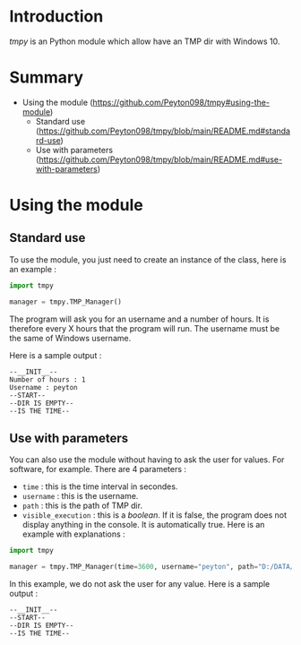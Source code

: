 # Introduction
*tmpy* is an Python module which allow have an TMP dir with Windows 10.

# Summary
- Using the module (https://github.com/Peyton098/tmpy#using-the-module)
  - Standard use (https://github.com/Peyton098/tmpy/blob/main/README.md#standard-use)
  - Use with parameters (https://github.com/Peyton098/tmpy/blob/main/README.md#use-with-parameters)

# Using the module

## Standard use
To use the module, you just need to create an instance of the class, here is an example :
```Python
import tmpy

manager = tmpy.TMP_Manager()
```
The program will ask you for an username and a number of hours. It is therefore every X hours that the program will run. The username must be the same of Windows username.

Here is a sample output :
```
--__INIT__--
Number of hours : 1
Username : peyton
--START--
--DIR IS EMPTY--
--IS THE TIME--

```

## Use with parameters
You can also use the module without having to ask the user for values. For software, for example. There are 4 parameters :
- ``time`` : this is the time interval in secondes.
- ``username`` : this is the username.
- ``path`` : this is the path of TMP dir.
- ``visible_execution`` : this is a *boolean*. If it is false, the program does not display anything in the console. It is automatically true.
Here is an example with explanations :
```Python
import tmpy

manager = tmpy.TMP_Manager(time=3600, username="peyton", path="D:/DATA/TMP")
```
In this example, we do not ask the user for any value. Here is a sample output :
```
--__INIT__--
--START--
--DIR IS EMPTY--
--IS THE TIME--

```
